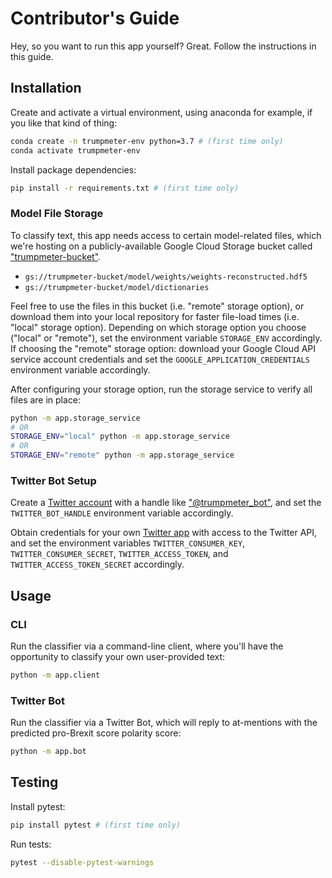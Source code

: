 # Contributor's Guide

Hey, so you want to run this app yourself? Great. Follow the instructions in this guide.

## Installation

Create and activate a virtual environment, using anaconda for example, if you like that kind of thing:

```sh
conda create -n trumpmeter-env python=3.7 # (first time only)
conda activate trumpmeter-env
```

Install package dependencies:

```sh
pip install -r requirements.txt # (first time only)
```

### Model File Storage

To classify text, this app needs access to certain model-related files, which we're hosting on a publicly-available Google Cloud Storage bucket called ["trumpmeter-bucket"](https://console.cloud.google.com/storage/browser/trumpmeter-bucket/).

  + `gs://trumpmeter-bucket/model/weights/weights-reconstructed.hdf5`
  + `gs://trumpmeter-bucket/model/dictionaries`

Feel free to use the files in this bucket (i.e. "remote" storage option), or download them into your local repository for faster file-load times (i.e. "local" storage option). Depending on which storage option you choose ("local" or "remote"), set the environment variable `STORAGE_ENV` accordingly. If choosing the "remote" storage option: download your Google Cloud API service account credentials and set the `GOOGLE_APPLICATION_CREDENTIALS` environment variable accordingly.

After configuring your storage option, run the storage service to verify all files are in place:

```sh
python -m app.storage_service
# OR
STORAGE_ENV="local" python -m app.storage_service
# OR
STORAGE_ENV="remote" python -m app.storage_service
```

### Twitter Bot Setup

Create a [Twitter account](https://twitter.com/) with a handle like ["@trumpmeter_bot"](https://twitter.com/trumpmeter_bot), and set the `TWITTER_BOT_HANDLE` environment variable accordingly.

Obtain credentials for your own [Twitter app](https://developer.twitter.com/) with access to the Twitter API, and set the environment variables `TWITTER_CONSUMER_KEY`, `TWITTER_CONSUMER_SECRET`, `TWITTER_ACCESS_TOKEN`, and `TWITTER_ACCESS_TOKEN_SECRET` accordingly.

## Usage

### CLI

Run the classifier via a command-line client, where you'll have the opportunity to classify your own user-provided text:

```sh
python -m app.client
```

### Twitter Bot

Run the classifier via a Twitter Bot, which will reply to at-mentions with the predicted pro-Brexit score polarity score:

```sh
python -m app.bot
```

## Testing

Install pytest:

```sh
pip install pytest # (first time only)
```

Run tests:

```sh
pytest --disable-pytest-warnings
```
